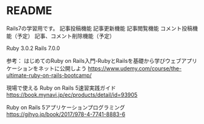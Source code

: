 # README

Rails7の学習用です。
    記事投稿機能
    記事更新機能
    記事閲覧機能
    コメント投稿機能（予定）
    記事、コメント削除機能（予定）

Ruby 3.0.2
Rails 7.0.0

参考：
はじめてのRuby on Rails入門-RubyとRailsを基礎から学びウェブアプリケーションをネットに公開しよう
https://www.udemy.com/course/the-ultimate-ruby-on-rails-bootcamp/

現場で使える Ruby on Rails 5速習実践ガイド
https://book.mynavi.jp/ec/products/detail/id=93905

Ruby on Rails 5アプリケーションプログラミング
https://gihyo.jp/book/2017/978-4-7741-8883-6